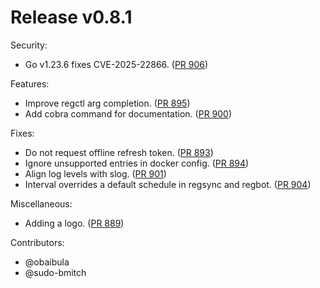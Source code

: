 # Release v0.8.1

Security:

- Go v1.23.6 fixes CVE-2025-22866. ([PR 906][pr-906])

Features:

- Improve regctl arg completion. ([PR 895][pr-895])
- Add cobra command for documentation. ([PR 900][pr-900])

Fixes:

- Do not request offline refresh token. ([PR 893][pr-893])
- Ignore unsupported entries in docker config. ([PR 894][pr-894])
- Align log levels with slog. ([PR 901][pr-901])
- Interval overrides a default schedule in regsync and regbot. ([PR 904][pr-904])

Miscellaneous:

- Adding a logo. ([PR 889][pr-889])

Contributors:

- @obaibula
- @sudo-bmitch

[pr-889]: https://github.com/regclient/regclient/pull/889
[pr-893]: https://github.com/regclient/regclient/pull/893
[pr-894]: https://github.com/regclient/regclient/pull/894
[pr-895]: https://github.com/regclient/regclient/pull/895
[pr-900]: https://github.com/regclient/regclient/pull/900
[pr-901]: https://github.com/regclient/regclient/pull/901
[pr-904]: https://github.com/regclient/regclient/pull/904
[pr-906]: https://github.com/regclient/regclient/pull/906
